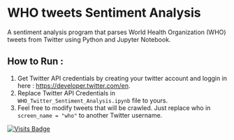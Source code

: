 # WHO tweets Sentiment Analysis

A sentiment analysis program that parses World Health Organization (WHO) tweets from Twitter using Python and Jupyter Notebook.

## How to Run :
1) Get Twitter API credentials by creating your twitter account and loggin in here : https://developer.twitter.com/en.
2) Replace Twitter API Credentials in `WHO_Twitter_Sentiment_Analysis.ipynb` file to yours.
3) Feel free to modify tweets that will be crawled. Just replace who in `screen_name = "who"` to another Twitter username.

[![Visits Badge](https://badges.pufler.dev/visits/kevinadhiguna/WHO-tweets-sentiment-analysis)](https://github.com/kevinadhiguna)

